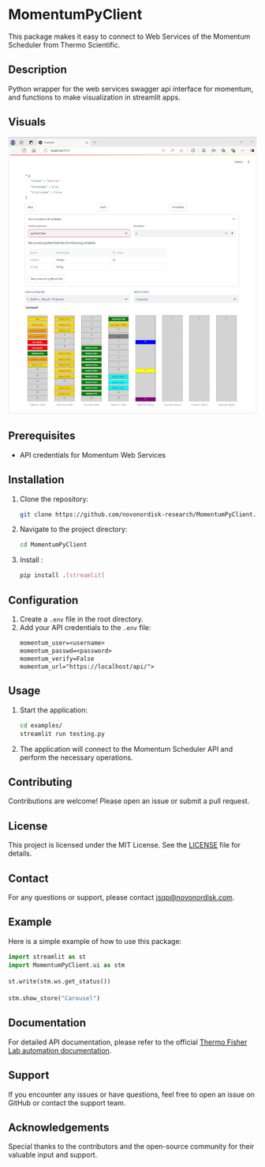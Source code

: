 # MomentumPyClient

This package makes it easy to connect to Web Services of the Momentum Scheduler from Thermo Scientific.

## Description

Python wrapper for the web services swagger api interface for momentum, and  functions to make visualization in streamlit apps.

## Visuals

![screenshot](screenshot.png)

## Prerequisites

- API credentials for Momentum Web Services

## Installation

1. Clone the repository:
    ```sh
    git clone https://github.com/novonordisk-research/MomentumPyClient.git
    ```
2. Navigate to the project directory:
    ```sh
    cd MomentumPyClient
    ```
3. Install :
    ```sh
    pip install .[streamlit]
    ```

## Configuration

1. Create a `.env` file in the root directory.
2. Add your API credentials to the `.env` file:
    ```env
    momentum_user=<username>
    momentum_passwd=<password>
    momentum_verify=False
    momentum_url="https://localhost/api/">
    ```

## Usage

1. Start the application:
    ```sh 
    cd examples/
    streamlit run testing.py 
    ```
2. The application will connect to the Momentum Scheduler API and perform the necessary operations.

## Contributing

Contributions are welcome! Please open an issue or submit a pull request.

## License

This project is licensed under the MIT License. See the [LICENSE](LICENSE) file for details.

## Contact

For any questions or support, please contact [jsqp@novonordisk.com](mailto:jsqp@novonordisk.com).

## 

## Example

Here is a simple example of how to use this package:

```python
import streamlit as st
import MomentumPyClient.ui as stm

st.write(stm.ws.get_status())

stm.show_store("Carousel")
```

## Documentation

For detailed API documentation, please refer to the official [Thermo Fisher Lab automation documentation](https://apps.thermofisher.com/apps/lahr/LA_Online_Help_Resource/en-us/Content/Topics/Software/Web%20Services/(General)/WBSV%20about.htm).

## Support

If you encounter any issues or have questions, feel free to open an issue on GitHub or contact the support team.

## Acknowledgements

Special thanks to the contributors and the open-source community for their valuable input and support.


































